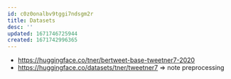 ```yaml
---
id: c0z0onalbv9tggi7ndsgm2r
title: Datasets
desc: ''
updated: 1671746725944
created: 1671742996365
---
```


- https://huggingface.co/tner/bertweet-base-tweetner7-2020
- https://huggingface.co/datasets/tner/tweetner7 => note preprocessing